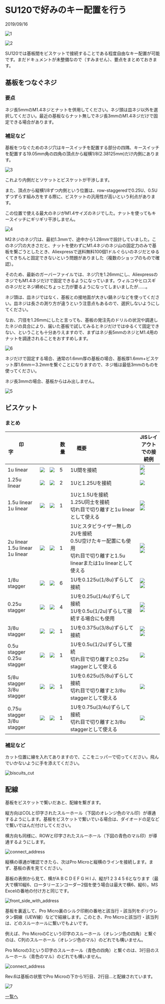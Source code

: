 # SU120で好みのキー配置を行う

2019/09/16

![1](1.jpg)

![2](2.jpg)

SU120では基板間をビスケットで接続することである程度自由なキー配置が可能です。まだドキュメントが未整備なので（すみません）、要点をまとめておきます。

## 基板をつなぐネジ

### 要点

ネジ長5mmのM1.4ネジとナットを併用してください。ネジ頭は皿ネジ以外を選択してください。最近の基板ならナット無しでネジ長3mmのM1.4ネジだけで固定できる場合があります。

### 補足など

基板をつなぐためのネジ穴はキースイッチを配置する部分の四隅、キースイッチを配置する19.05mm角の四角の頂点から縦横1/8(2.38125mm)だけ内側にあります。

![3](3.png)

これより内側だとソケットとビスケットが干渉します。

また、頂点から縦横1/8ずつ内側という位置は、row-staggeredで0.25U、0.5Uずつずらす組み方をする際に、ビスケットの汎用性が高いという利点があります。

この位置で使える最大のネジがM1.4サイズのネジでした。ナットを使ってもキースイッチにギリギリ干渉しません。

![4](4.jpg)

M2ネジのネジ穴は、最初1.3mmで、途中から1.28mmで設計していました。このネジ穴の大きさだと、ナットを使わずにM1.4ネジのネジ山の固定力のみで基板を繋ごうとしたとき、Aliexpressで送料無料100個1ドルぐらいのネジだとゆるくてきちんと固定できないという問題がありました（複数のショップのもので確認）。

そのため、最新のガーバーファイルでは、ネジ穴を1.26mmにし、AliexpressのネジでもM1.4ネジだけで固定できるようになっています。ウィルコやヒロスギのネジだとネジ締めにちょっと力が要るようになってしまいましたが……。

ネジ頭は、皿ネジではなく、基板との接地面が大きい鍋ネジなどを使ってください。皿ネジは長さの測り方が違うという注意点もあるので、選択しないようにしてください。

なお、穴径を1.26mmにしたと言っても、基板の発注先のドリルの状況や調達したネジの具合により、届いた基板で試してみるとネジだけではゆるくて固定できない、ということも十分ありえますので、まずはネジ長5mmのネジとM1.4用のナットを調達されることをおすすめします。

![6](C:/tool/GitHub/e3w2q.github.io/5/6.jpg)

ネジだけで固定する場合、通常の1.6mm厚の基板の場合、基板厚1.6mm+ビスケット厚1.6mm＝3.2mmを繋ぐことになりますので、ネジ帳は最低3mmのものを使ってください。

ネジ長3mmの場合、基板からはみ出しません。

![5](5.jpg)

## ビスケット

### まとめ


| 印字&nbsp;&nbsp;&nbsp;&nbsp;&nbsp;&nbsp;&nbsp;&nbsp;&nbsp;&nbsp;&nbsp;&nbsp;&nbsp;&nbsp;&nbsp;&nbsp; |   |   | 数量 | 概要&nbsp;&nbsp;&nbsp;&nbsp;&nbsp;&nbsp;&nbsp;&nbsp;&nbsp;&nbsp;&nbsp;&nbsp;&nbsp;&nbsp;&nbsp;&nbsp;&nbsp;&nbsp;&nbsp;&nbsp;&nbsp;&nbsp;&nbsp;&nbsp;&nbsp;&nbsp;&nbsp;&nbsp;&nbsp;&nbsp;&nbsp;&nbsp; | JISレイアウトでの接続例 |
| ------------ | ------------------------------------------------------ | ---- | ---------------- | ---------------- | ---------------- |
| 1u linear    | ![](1u_linear.jpg) | ![](1u_linear.png) | 5 | 1U間を接続 | ![](b2-0.png)<br />![](b2-0b.png) |
| 1.25u linear | ![](1.25u_linear.jpg) | ![](1.25u_linear.png)  | 2 | 1Uと1.25Uを接続 | ![](b3-0.png) |
| 1.5u linear<br />1u linear | ![](1.5u_linear_1u_linear.jpg) | ![](1.5u_linear_1u_linear.png) | 1 | 1Uと1.5Uを接続<br />1.25U同士を接続<br />切れ目で切り離すと1u linearとして使える | ![](b4-0.png)<br />![](b4-0b.png) |
| 2u linear<br />1.5u linear<br />1u linear | ![](2u_linear_1.5u_linear_1u_linear.jpg) | ![](2u_linear_1.5u_linear_1u_linear.png) | 1 | 1Uとスタビライザー無しの2Uを接続<br />0.5U空けたキー配置にも使用<br />切れ目で切り離すと1.5u linearまたは1u linearとして使える | ![](b6-0.png)<br />![](b6-0b.png) |
| 1/8u stagger    | ![](1-8u_stagger.jpg) | ![](1-8u_stagger.png) | 6    | 1Uを0.125u(1/8u)ずらして接続 | ![](b2-1.png)<br />![](b2-1b.png) |
| 0.25u stagger    | ![](0.25u_stagger.jpg) | ![](0.25u_stagger.png) | 4    | 1Uを0.25u(1/4u)ずらして接続<br />1Uを0.5u(1/2u)ずらして接続する場合にも使用 | ![](b2-2.png)<br />![](b2-2b.png) |
| 3/8u stagger    | ![](3-8u_stagger.jpg) | ![](3-8u_stagger.png) | 1    | 1Uを0.375u(3/8u)ずらして接続 | ![](b2-3.png)<br />![](b2-3b.png) |
| 0.5u stagger<br />0.25u stagger    | ![](0.5u_stagger_0.25u_stagger.jpg) | ![](0.5u_stagger_0.25u_stagger.png) | 1 | 1Uを0.5u(1/2u)ずらして接続<br />切れ目で切り離すと0.25u staggerとして使える | ![](b2-4.png) |
| 5/8u stagger<br />3/8u stagger    | ![](5-8u_stagger_3-8u_stagger.jpg) | ![](5-8u_stagger_3-8u_stagger.png) | 1 | 1Uを0.625u(5/8u)ずらして接続<br />切れ目で切り離すと3/8u staggerとして使える | ![](b2-5.png) |
| 0.75u stagger<br />3/8u stagger | ![](0.75u_stagger_3-8u_stagger.jpg) | ![](0.75u_stagger_3-8u_stagger.png) | 1 | 1Uを0.75u(3/4u)ずらして接続<br />切れ目で切り離すと3/8u staggerとして使える | ![](b2-6.png) |

### 補足など

カット位置に線を入れてありますので、ここをニッパーで切ってください。飛んでいかないように手を添えてください。

![biscuits_cut](biscuits_cut.jpg)

## 配線

基板をビスケットで繋いだあと、配線を繋ぎます。

縦方向はCOLと印字されたスルーホール（下図のオレンジ色のマル印）が導通するようにします。基板をビスケットで繋いでいる場合は、ダイオードの足などで繋いではんだ付けしてください。

横方向も同様に、ROWと印字されたスルーホール（下図の青色のマル印）が導通するようにします。

![connect_address](connect_address.jpg)

縦横の導通が確認できたら、次はPro Microと縦横のラインを接続します。まず、基板の表を見てください。

基板の表側から見て、横がA B C D E F G H I J、縦が1 2 3 4 5 6となります（最大で横10縦6、ロータリーエンコーダー2個を使う場合は最大で横6、縦6）。MS Excelの番地の付け方と同じです。

![front_side_with_address](front_side_with_address.jpg)

基板を裏返して、Pro Micro裏のシルク印刷の番地と該当行・該当列をポリウレタン銅線（UEW線）などで結線します。このとき、Pro Microと該当行・該当列は、どのスルーホールに繋いでもよいです。

例えば、Pro MicroのCという印字のスルーホール（オレンジ色の四角）と繋ぐのは、C列のスルーホール（オレンジ色のマル）のどれでも構いません。

Pro Microの3という印字のスルーホール（青色の四角）と繋ぐのは、3行目のスルーホール（青色のマル）のどれでも構いません。

![connect_address](connect_address.jpg)

Rev.6は基板の状態でPro Microの下から1行目、2行目…と配線されています。

![7](7.jpg)

[一覧へ](../)